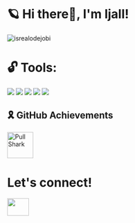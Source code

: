 # <strong>🪐 Hi there👋, I'm Ijall!</strong>
<p align="left"> <img src="https://komarev.com/ghpvc/?username=Ijaldisini&label=Profile%20views&color=0e75b6&style=flat" alt="isrealodejobi" />
</p>

# <strong> 🔓 Tools:</strong>
<p>
    <img src="https://img.shields.io/badge/PYTHON-blue?&logo=python&logoColor=ffdd54" />
    <img src="https://img.shields.io/badge/C%23-%23239120?&logo=c-sharp&logoColor=white" />
    <img src="https://img.shields.io/badge/CSS-%231572B6?&logo=css&logoColor=white" />
    <img src="https://img.shields.io/badge/HTML-%23E34F26?&logo=html5&logoColor=white" />
    <img src="https://img.shields.io/badge/JavaScript-%23323330?&logo=javascript&logoColor=23f7df1e" />
</p>

## <strong>🎗️ GitHub Achievements</strong>
<p>
    <img src="https://github.githubassets.com/images/modules/profile/achievements/pull-shark-default.png" width="60" title="Pull Shark" />
</p>
 
# <strong>Let's connect!</strong>
<a href="https://instagram.com/rdtyazall" target="blank">
    <img align="center" src="https://raw.githubusercontent.com/rahuldkjain/github-profile-readme-generator/master/src/images/icons/Social/instagram.svg" 
            height="40" width="50" />
</a>
